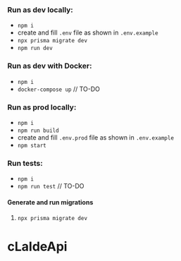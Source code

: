 ### Run as dev locally:

- `npm i`
- create and fill `.env` file as shown in `.env.example`
- `npx prisma migrate dev`
- `npm run dev`

### Run as dev with Docker:
- `npm i`
- `docker-compose up` // TO-DO

### Run as prod locally:

- `npm i`
- `npm run build`
- create and fill `.env.prod` file as shown in `.env.example`
- `npm start`

### Run tests:

- `npm i`
- `npm run test` // TO-DO

#### Generate and run migrations

1. `npx prisma migrate dev`

# cLaIdeApi
